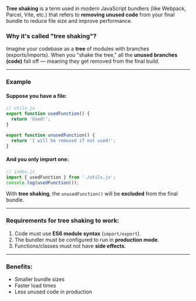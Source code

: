 **Tree shaking** is a term used in modern JavaScript bundlers (like Webpack, Parcel, Vite, etc.) that refers to **removing unused code** from your final bundle to reduce file size and improve performance.

### Why it's called "tree shaking"?
Imagine your codebase as a **tree** of modules with branches (exports/imports). When you "shake the tree," all the **unused branches (code)** fall off — meaning they get removed from the final build.

---

### Example

#### Suppose you have a file:
```js
// utils.js
export function usedFunction() {
  return 'Used!';
}

export function unusedFunction() {
  return 'I will be removed if not used!';
}
```

#### And you only import one:
```js
// index.js
import { usedFunction } from './utils.js';
console.log(usedFunction());
```

 With **tree shaking**, the `unusedFunction()` will be **excluded** from the final bundle.

---

###  Requirements for tree shaking to work:
1. Code must use **ES6 module syntax** (`import/export`).
2. The bundler must be configured to run in **production mode**.
3. Functions/classes must not have **side effects**.

---

###  Benefits:
- Smaller bundle sizes
- Faster load times
- Less unused code in production

